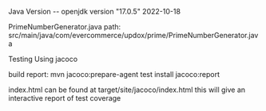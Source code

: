 Java Version -- openjdk version "17.0.5" 2022-10-18

PrimeNumberGenerator.java path:
src/main/java/com/evercommerce/updox/prime/PrimeNumberGenerator.java

Testing
Using jacoco

build report:
mvn jacoco:prepare-agent test install jacoco:report

index.html can be found at target/site/jacoco/index.html
this will give an interactive report of test coverage